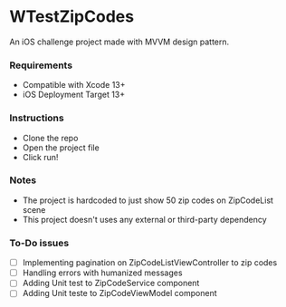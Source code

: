 # WTestZipCodes
An iOS challenge project made with MVVM design pattern.

### Requirements

- Compatible with Xcode 13+
- iOS Deployment Target 13+


### Instructions
- Clone the repo
- Open the project file
- Click run!


### Notes

- The project is hardcoded to just show 50 zip codes on ZipCodeList scene
- This project doesn't uses any external or third-party dependency

### To-Do issues
- [ ] Implementing pagination on ZipCodeListViewController to zip codes
- [ ] Handling errors with humanized messages
- [ ] Adding Unit test to ZipCodeService component
- [ ] Adding Unit teste to ZipCodeViewModel component
